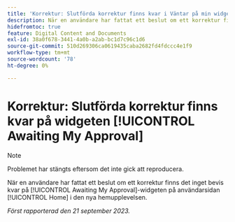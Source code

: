 ```yaml
---
title: 'Korrektur: Slutförda korrektur finns kvar i Väntar på min widget för godkännande'
description: När en användare har fattat ett beslut om ett korrektur finns det inget bevis kvar på [!UICONTROL Awaiting My Approval]-widgeten på användarsidan [!UICONTROL Home] i den nya hemupplevelsen.
hidefromtoc: true
feature: Digital Content and Documents
exl-id: 38a0f678-3441-4a0b-a2ab-bc1d7c96c1d6
source-git-commit: 510d269306ca0619435caba2682fd4fdccc4e1f9
workflow-type: tm+mt
source-wordcount: '78'
ht-degree: 0%

---
```


# Korrektur: Slutförda korrektur finns kvar på widgeten [!UICONTROL Awaiting My Approval]

>[!NOTE]
>
>Problemet har stängts eftersom det inte gick att reproducera.

När en användare har fattat ett beslut om ett korrektur finns det inget bevis kvar på [!UICONTROL Awaiting My Approval]-widgeten på användarsidan [!UICONTROL Home] i den nya hemupplevelsen.

_Först rapporterad den 21 september 2023._
